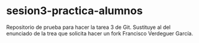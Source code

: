# sesion3-practica-alumnos
Repositorio de prueba para hacer la tarea 3 de Git. Sustituye al del enunciado de la trea que solicita hacer un fork
Francisco Verdeguer García.